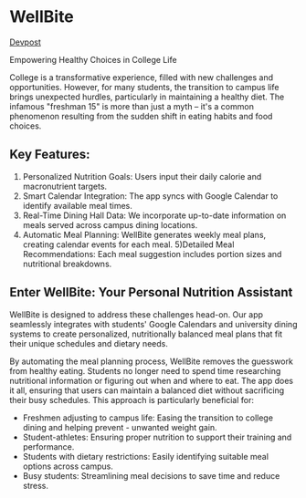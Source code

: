 # WellBite

[Devpost](https://devpost.com/software/insync-jeo9kc)

Empowering Healthy Choices in College Life

College is a transformative experience, filled with new challenges and opportunities. However, for many students, the transition to campus life brings unexpected hurdles, particularly in maintaining a healthy diet. The infamous "freshman 15" is more than just a myth – it's a common phenomenon resulting from the sudden shift in eating habits and food choices.

## Key Features:
1) Personalized Nutrition Goals: Users input their daily calorie and macronutrient targets.
2) Smart Calendar Integration: The app syncs with Google Calendar to identify available meal times.
3) Real-Time Dining Hall Data: We incorporate up-to-date information on meals served across campus dining locations.
4) Automatic Meal Planning: WellBite generates weekly meal plans, creating calendar events for each meal.
5)Detailed Meal Recommendations: Each meal suggestion includes portion sizes and nutritional breakdowns.

## Enter WellBite: Your Personal Nutrition Assistant
WellBite is designed to address these challenges head-on. Our app seamlessly integrates with students' Google Calendars and university dining systems to create personalized, nutritionally balanced meal plans that fit their unique schedules and dietary needs.

By automating the meal planning process, WellBite removes the guesswork from healthy eating. Students no longer need to spend time researching nutritional information or figuring out when and where to eat. The app does it all, ensuring that users can maintain a balanced diet without sacrificing their busy schedules.
This approach is particularly beneficial for:
- Freshmen adjusting to campus life: Easing the transition to college dining and helping prevent - unwanted weight gain.
- Student-athletes: Ensuring proper nutrition to support their training and performance.
- Students with dietary restrictions: Easily identifying suitable meal options across campus.
- Busy students: Streamlining meal decisions to save time and reduce stress.

